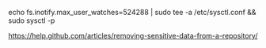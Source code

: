 
<!--inotify watches-->
echo fs.inotify.max_user_watches=524288 | sudo tee -a /etc/sysctl.conf && sudo sysctl -p

<!--remove sensitive files that were accidentally committed to a github repo-->
https://help.github.com/articles/removing-sensitive-data-from-a-repository/